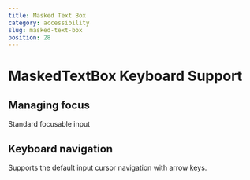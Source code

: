 ```yaml
---
title: Masked Text Box
category: accessibility
slug: masked-text-box
position: 28
---
```

# MaskedTextBox Keyboard Support

## Managing focus

Standard focusable input

## Keyboard navigation

Supports the default input cursor navigation with arrow keys.
